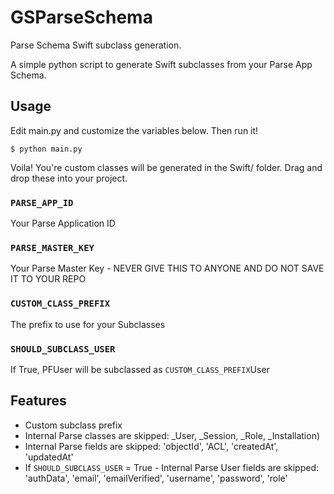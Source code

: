 # GSParseSchema
Parse Schema Swift subclass generation.

A simple python script to generate Swift subclasses from your Parse App Schema.

## Usage
Edit main.py and customize the variables below.  Then run it!
```
$ python main.py
```
Voila!  You're custom classes will be generated in the Swift/ folder.  Drag and drop these into your project.

### `PARSE_APP_ID`
Your Parse Application ID

### `PARSE_MASTER_KEY`
Your Parse Master Key - NEVER GIVE THIS TO ANYONE AND DO NOT SAVE IT TO YOUR REPO

### `CUSTOM_CLASS_PREFIX`
The prefix to use for your Subclasses

### `SHOULD_SUBCLASS_USER`
If True, PFUser will be subclassed as `CUSTOM_CLASS_PREFIX`User

## Features
- Custom subclass prefix
- Internal Parse classes are skipped: _User, _Session, _Role, _Installation)
- Internal Parse fields are skipped: 'objectId', 'ACL', 'createdAt', 'updatedAt'
- If `SHOULD_SUBCLASS_USER` = True - Internal Parse User fields are skipped: 'authData', 'email', 'emailVerified', 'username', 'password', 'role'